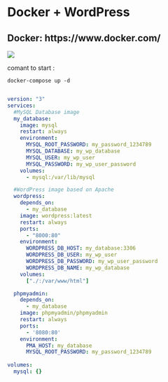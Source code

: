 <h1>Docker + WordPress</h1>
<h2>Docker: https://www.docker.com/</h2>

<p><img src="https://i.ibb.co/d4vyrRm/docker-bg.png"></p>

comant to  start :

```git 
docker-compose up -d
```

```yaml

version: "3"
services:
  #MySQL Database image
  my_database:
    image: mysql
    restart: always
    environment:
      MYSQL_ROOT_PASSWORD: my_password_1234789
      MYSQL_DATABASE: my_wp_database
      MYSQL_USER: my_wp_user
      MYSQL_PASSWORD: my_wp_user_password
    volumes:
      - mysql:/var/lib/mysql

  #WordPress image based on Apache
  wordpress:
    depends_on:
      - my_database
    image: wordpress:latest
    restart: always
    ports:
      - "8000:80"
    environment:
      WORDPRESS_DB_HOST: my_database:3306
      WORDPRESS_DB_USER: my_wp_user
      WORDPRESS_DB_PASSWORD: my_wp_user_password
      WORDPRESS_DB_NAME: my_wp_database
    volumes:
      ["./:/var/www/html"]

  phpmyadmin:
    depends_on:
      - my_database
    image: phpmyadmin/phpmyadmin
    restart: always
    ports:
      - '8080:80'
    environment:
      PMA_HOST: my_database
      MYSQL_ROOT_PASSWORD: my_password_1234789
      
volumes:
  mysql: {}


```


